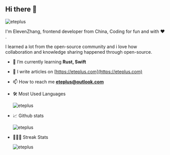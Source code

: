 <!--
**eteplus/eteplus** is a ✨ _special_ ✨ repository because its `README.md` (this file) appears on your GitHub profile.

Here are some ideas to get you started:

- 🔭 I’m currently working on ...
- 🌱 I’m currently learning ...
- 👯 I’m looking to collaborate on ...
- 🤔 I’m looking for help with ...
- 💬 Ask me about ...
- 📫 How to reach me: ...
- 😄 Pronouns: ...
- ⚡ Fun fact: ...
-->

## Hi there 👋

<img align="left" src="https://komarev.com/ghpvc/?username=eteplus&label=vistors&color=0e75b6&style=flat"
    alt="eteplus" /> <br />

I'm ElevenZhang, frontend developer from China, Coding for fun and with ❤️ .<br />

I learned a lot from the open-source community and i love how collaboration and knowledge sharing happened through open-source.



- 🌱 I’m currently learning **Rust, Swift**

- 📝 I write articles on [https://eteplus.com](https://eteplus.com)

- 📫 How to reach me **eteplus@outlook.com**

- 🛠 Most Used Languages

  <img align="center"
    src="https://github-readme-stats.vercel.app/api/top-langs?username=eteplus&show_icons=true&layout=compact&theme=gruvbox&hide_title=true&langs_count=6"
    alt="eteplus" />

- 📈 Github stats

  <img align="center" src="https://github-readme-stats.vercel.app/api?username=eteplus&show_icons=true&locale=en&theme=gruvbox&count_private=true&hide_title=true&hide_border=true"
    alt="eteplus" />
    
- 👨🏻‍💻 Streak Stats

   <img align="center" src="https://github-readme-streak-stats.herokuapp.com/?user=eteplus&theme=gruvbox&date_format=M%20j%5B%2C%20Y%5D" alt="eteplus" />

